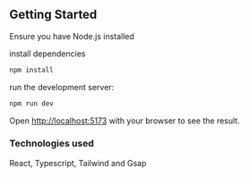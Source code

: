 ## Getting Started
Ensure you have Node.js installed

install dependencies 
```bash
npm install
```
run the development server:

```bash
npm run dev
```

Open [http://localhost:5173](http://localhost:5173) with your browser to see the result.


### Technologies used
React, Typescript, Tailwind and Gsap

